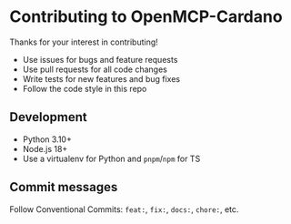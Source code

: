 # Contributing to OpenMCP-Cardano

Thanks for your interest in contributing!

- Use issues for bugs and feature requests
- Use pull requests for all code changes
- Write tests for new features and bug fixes
- Follow the code style in this repo

## Development
- Python 3.10+
- Node.js 18+
- Use a virtualenv for Python and `pnpm`/`npm` for TS

## Commit messages
Follow Conventional Commits: `feat:`, `fix:`, `docs:`, `chore:`, etc. 
